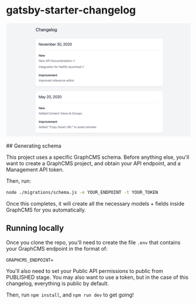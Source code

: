 # gatsby-starter-changelog

![Changelog](./preview.png)

## Generating schema

This project uses a specific GraphCMS schema. Before anything else, you'll want to create a GraphCMS project, and obtain your API endpoint, and a Management API token.

Then, run:

```bash
node ./migrations/schema.js -e YOUR_ENDPOINT -t YOUR_TOKEN
```

Once this completes, it will create all the necessary models + fields inside GraphCMS for you automatically.

## Running locally

Once you clone the repo, you'll need to create the file `.env` that contains your GraphCMS endpoint in the format of:

```
GRAPHCMS_ENDPOINT=
```

You'll also need to set your Public API permissions to public from PUBLISHED stage. You may also want to use a token, but in the case of this changelog, everything is public by default.

Then, run `npm install`, and `npm run dev` to get going!
